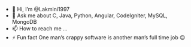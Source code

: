 - 👋 Hi, I’m @Lakmini1997
- 💬 Ask me about C, Java, Python, Angular, CodeIgniter, MySQL, MongoDB
- 📫 How to reach me ...
- ⚡ Fun fact One man’s crappy software is another man’s full time job 😉


<!---
Lakmini1997/Lakmini1997 is a ✨ special ✨ repository because its `README.md` (this file) appears on your GitHub profile.
You can click the Preview link to take a look at your changes.
--->
